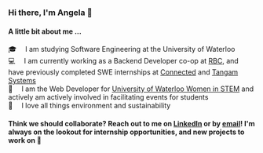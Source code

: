 ### Hi there, I'm Angela 👋

#### A little bit about me ...

🎓 &emsp;I am studying Software Engineering at the University of Waterloo<br>
💻 &emsp;I am currently working as a Backend Developer co-op at [RBC](https://www.rbc.com/canada.html), and have previously completed SWE internships at [Connected](https://www.connected.io/) and [Tangam Systems](https://www.tangamsystems.com/)<br>
💞 &emsp;I am the Web Developer for [University of Waterloo Women in STEM](https://uwwistem.com/) and actively am actively involved in facilitating events for students<br>
🌱 &emsp;I love all things environment and sustainability

#### Think we should collaborate? Reach out to me on [LinkedIn](https://www.linkedin.com/in/angela-dietz/) or by [email](mailto:acdietz@uwaterloo.ca)! I'm always on the lookout for internship opportunities, and new projects to work on 👯

<!--
**angeladietz/angeladietz** is a ✨ _special_ ✨ repository because its `README.md` (this file) appears on your GitHub profile.

Here are some ideas to get you started:

- 🔭 I’m currently working on ...
- 🌱 I’m currently learning ...
- 👯 I’m looking to collaborate on ...
- 🤔 I’m looking for help with ...
- 💬 Ask me about ...
- 📫 How to reach me: ...
- 😄 Pronouns: ...
- ⚡ Fun fact: ...
-->
